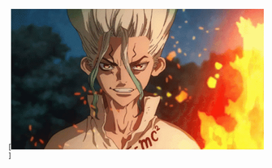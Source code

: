 [![Heder](https://github.com/evgenevgenuk/evgenevgenuk/blob/main/CA32B26E-B4AF-4D0D-AE63-1223F706B825.gif)]
